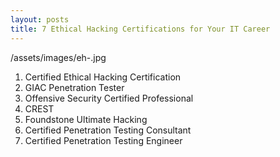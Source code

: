 ```yaml
---
layout: posts
title: 7 Ethical Hacking Certifications for Your IT Career 
---
```


/assets/images/eh-.jpg

    
1. Certified Ethical Hacking Certification
2. GIAC Penetration Tester
3. Offensive Security Certified Professional
4. CREST
5. Foundstone Ultimate Hacking
6. Certified Penetration Testing Consultant
7. Certified Penetration Testing Engineer
